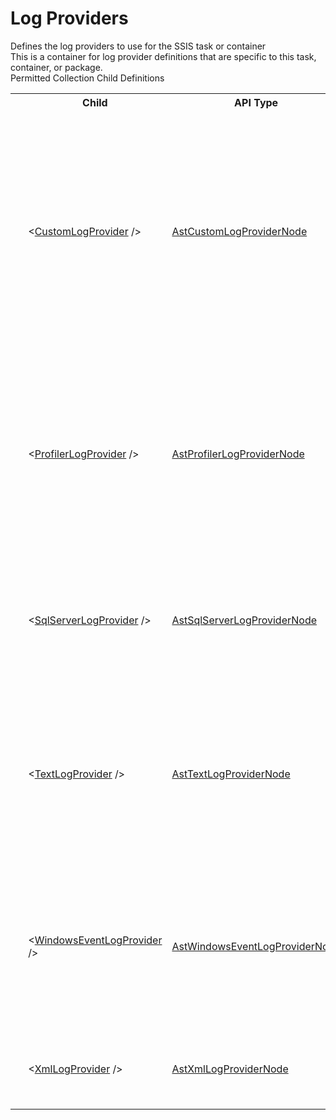 # Log Providers

<div class="LanguageSummary"><div class ="SummaryItem">Defines the log providers to use for the SSIS task or container</div><div class ="SummaryItem">This is a container for log provider definitions that are specific to this task, container, or package.</div></div><div class="SchemaBindingGroup"><div class="SchemaBindingGroupHeader">Permitted Collection Child Definitions</div><table id="SchemaBindingList" class="SchemaBindingList"><tbody><tr><th class="SchemaBindingIconColumnHeader">&nbsp;</th><th class="SchemaBindingNameColumnHeader">Child</th><th class="SchemaBindingTypeColumnHeader">API Type</th><th class="SchemaBindingSummaryColumnHeader">Description</th></tr><tr class="cd0"><td class="SchemaBindingIcon"><div class="NotRequired" /></td><td class="SchemaBindingName"><span class="punc">&lt;</span><a href=../api-reference/Varigence.Languages.Biml.LogProvider.AstCustomLogProviderNode.html">CustomLogProvider</a><span class="punc"> /&gt;</span></td><td class="SchemaBindingType"><a href="Varigence.Languages.Biml.LogProvider.AstCustomLogProviderNode.html">AstCustomLogProviderNode</a></td><td class="SchemaBindingSummary">SQL Server Integration Services includes several log providers that enable users to record a log of events that occur during package execution. You can also create a custom log provider.</td></tr><tr class="cd1"><td class="SchemaBindingIcon"><div class="NotRequired" /></td><td class="SchemaBindingName"><span class="punc">&lt;</span><a href=../api-reference/Varigence.Languages.Biml.LogProvider.AstProfilerLogProviderNode.html">ProfilerLogProvider</a><span class="punc"> /&gt;</span></td><td class="SchemaBindingType"><a href="Varigence.Languages.Biml.LogProvider.AstProfilerLogProviderNode.html">AstProfilerLogProviderNode</a></td><td class="SchemaBindingSummary">The SQL Server Profiler log provider writes traces that can be viewed using SQL Server Profiler. The default file name extension for these files is .trc.</td></tr><tr class="cd0"><td class="SchemaBindingIcon"><div class="NotRequired" /></td><td class="SchemaBindingName"><span class="punc">&lt;</span><a href=../api-reference/Varigence.Languages.Biml.LogProvider.AstSqlServerLogProviderNode.html">SqlServerLogProvider</a><span class="punc"> /&gt;</span></td><td class="SchemaBindingType"><a href="Varigence.Languages.Biml.LogProvider.AstSqlServerLogProviderNode.html">AstSqlServerLogProviderNode</a></td><td class="SchemaBindingSummary">The SQL Server log provider writes log entries to the sysssislog table in a SQL Server database.</td></tr><tr class="cd1"><td class="SchemaBindingIcon"><div class="NotRequired" /></td><td class="SchemaBindingName"><span class="punc">&lt;</span><a href=../api-reference/Varigence.Languages.Biml.LogProvider.AstTextLogProviderNode.html">TextLogProvider</a><span class="punc"> /&gt;</span></td><td class="SchemaBindingType"><a href="Varigence.Languages.Biml.LogProvider.AstTextLogProviderNode.html">AstTextLogProviderNode</a></td><td class="SchemaBindingSummary">The Text log provider writes log entries in comma-separated value (CSV) format to ASCII text files with the file name extension of .log.</td></tr><tr class="cd0"><td class="SchemaBindingIcon"><div class="NotRequired" /></td><td class="SchemaBindingName"><span class="punc">&lt;</span><a href=../api-reference/Varigence.Languages.Biml.LogProvider.AstWindowsEventLogProviderNode.html">WindowsEventLogProvider</a><span class="punc"> /&gt;</span></td><td class="SchemaBindingType"><a href="Varigence.Languages.Biml.LogProvider.AstWindowsEventLogProviderNode.html">AstWindowsEventLogProviderNode</a></td><td class="SchemaBindingSummary">The Windows Event log provider writes log entries to the application log in the Windows Event log on the local computer.</td></tr><tr class="cd1"><td class="SchemaBindingIcon"><div class="NotRequired" /></td><td class="SchemaBindingName"><span class="punc">&lt;</span><a href=../api-reference/Varigence.Languages.Biml.LogProvider.AstXmlLogProviderNode.html">XmlLogProvider</a><span class="punc"> /&gt;</span></td><td class="SchemaBindingType"><a href="Varigence.Languages.Biml.LogProvider.AstXmlLogProviderNode.html">AstXmlLogProviderNode</a></td><td class="SchemaBindingSummary">The XML File log provider writes log entries to an XML file.</td></tr></tbody></table></div>